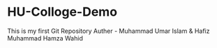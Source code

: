 # HU-Colloge-Demo
This is my first Git Repository
Auther - Muhammad Umar Islam & Hafiz Muhammad Hamza Wahid
